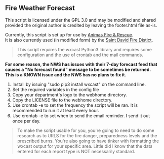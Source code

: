 ## Fire Weather Forecast

This script is licensed under the GPL 3.0 and may be modified and shared provided the original author is credited by leaving the footer.html file
as-is.

Currently, this script is set up for use by [Animas Fire & Rescue](https://www.animasfire.com).  
It is also currently used (in modified form) by the [Saint David Fire Distict](http://www.stdavidfire.com).

>This script requires the wxcast Python3 library and requires some configuration and the use of crontab and the mail commands.

**For some reason, the NWS has issues with their 7-day forecast feed that causes a "No forecast found" message
to be sometimes be returned.  This is a KNOWN issue and the NWS has no plans to fix it.**

1. Install by issuing "sudo pip3 install wxcast" on the command line.
2. Set the required variables in the config file
3. Copy your department's logo to the webhome directory.
4. Copy the LICENSE file to the webhome directory.
5. Use crontab -e to set the frequency the script will be ran.
   It is recommended to run it at least every hour.
6. Use crontab -e to set when to send the email reminder.
   I send it out once per day.

>To make the script usable for you, you're going to need to do some research as to URLS for the fire danger, preparedness levels and
the prescribed burns.  You're also going to have tinker with formatting the wxcast output for your specific area.  Little did I know
that the data entered for each report type is NOT necessarily standard.
